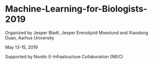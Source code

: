 # Machine-Learning-for-Biologists-2019

Organized by Jesper Bladt, Jesper Erenskjold Moeslund and Xiaodong Duan, Aarhus University

May 13-15, 2019

Supported by Nordic E-Infrastructure Collaboration (NEIC)

